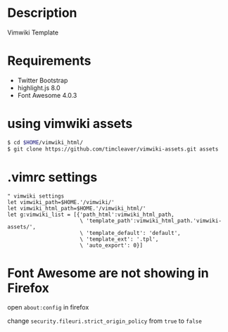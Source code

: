 # Description
Vimwiki Template

# Requirements
 * Twitter Bootstrap
 * highlight.js 8.0
 * Font Awesome 4.0.3

# using vimwiki assets
```sh
$ cd $HOME/vimwiki_html/
$ git clone https://github.com/timcleaver/vimwiki-assets.git assets
```

# .vimrc settings
```vim
" vimwiki settings
let vimwiki_path=$HOME.'/vimwiki/'
let vimwiki_html_path=$HOME.'/vimwiki_html/'
let g:vimwiki_list = [{'path_html':vimwiki_html_path,
                       \ 'template_path':vimwiki_html_path.'vimwiki-assets/',
                       \ 'template_default': 'default',
                       \ 'template_ext': '.tpl',
                       \ 'auto_export': 0}]
```

# Font Awesome are not showing in Firefox
open `about:config` in firefox

change `security.fileuri.strict_origin_policy` from `true` to `false`

